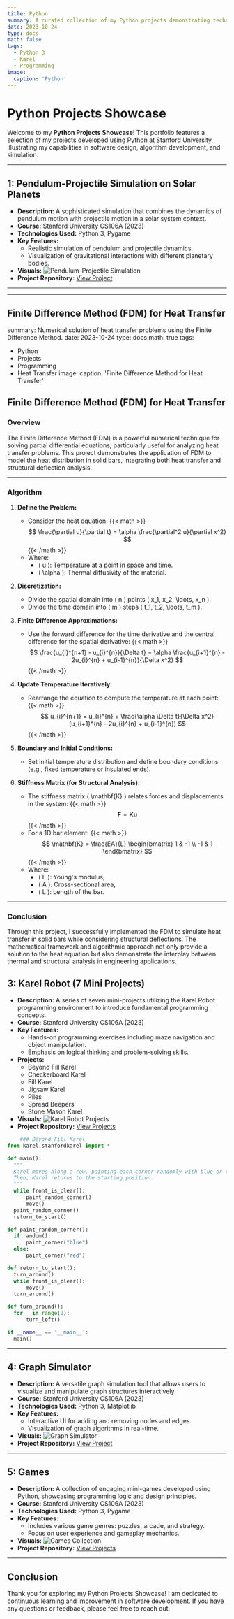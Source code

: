 ```yaml
---
title: Python 
summary: A curated collection of my Python projects demonstrating technical skills and practical applications.
date: 2023-10-24
type: docs
math: false
tags:
  - Python 3
  - Karel 
  - Programming
image:
  caption: 'Python'
---
```


# Python Projects Showcase

Welcome to my **Python Projects Showcase**! This portfolio features a selection of my projects developed using Python at Stanford University, illustrating my capabilities in software design, algorithm development, and simulation.

---

## 1: Pendulum-Projectile Simulation on Solar Planets
- **Description:** A sophisticated simulation that combines the dynamics of pendulum motion with projectile motion in a solar system context.
- **Course:** Stanford University CS106A (2023)
- **Technologies Used:** Python 3, Pygame
- **Key Features:**
  - Realistic simulation of pendulum and projectile dynamics.
  - Visualization of gravitational interactions with different planetary bodies.
- **Visuals:**
  ![Pendulum-Projectile Simulation](pendulum_projectile_simulation.png)
- **Project Repository:** [View Project](your_project_link_here)

---

---
## Finite Difference Method (FDM) for Heat Transfer
summary: Numerical solution of heat transfer problems using the Finite Difference Method.
date: 2023-10-24
type: docs
math: true
tags:
  - Python
  - Projects
  - Programming
  - Heat Transfer
image:
  caption: 'Finite Difference Method for Heat Transfer'

## Finite Difference Method (FDM) for Heat Transfer

### Overview

The Finite Difference Method (FDM) is a powerful numerical technique for solving partial differential equations, particularly useful for analyzing heat transfer problems. This project demonstrates the application of FDM to model the heat distribution in solid bars, integrating both heat transfer and structural deflection analysis.

---

### Algorithm

1. **Define the Problem:**
   - Consider the heat equation:
   {{< math >}}
   $$ 
   \frac{\partial u}{\partial t} = \alpha \frac{\partial^2 u}{\partial x^2} 
   $$
   {{< /math >}}
   - Where:
     - \( u \): Temperature at a point in space and time.
     - \( \alpha \): Thermal diffusivity of the material.

2. **Discretization:**
   - Divide the spatial domain into \( n \) points \( x_1, x_2, \ldots, x_n \).
   - Divide the time domain into \( m \) steps \( t_1, t_2, \ldots, t_m \).

3. **Finite Difference Approximations:**
   - Use the forward difference for the time derivative and the central difference for the spatial derivative:
   {{< math >}}
   $$ 
   \frac{u_{i}^{n+1} - u_{i}^{n}}{\Delta t} = \alpha \frac{u_{i+1}^{n} - 2u_{i}^{n} + u_{i-1}^{n}}{\Delta x^2} 
   $$
   {{< /math >}}

4. **Update Temperature Iteratively:**
   - Rearrange the equation to compute the temperature at each point:
   {{< math >}}
   $$ 
   u_{i}^{n+1} = u_{i}^{n} + \frac{\alpha \Delta t}{\Delta x^2} (u_{i+1}^{n} - 2u_{i}^{n} + u_{i-1}^{n}) 
   $$
   {{< /math >}}

5. **Boundary and Initial Conditions:**
   - Set initial temperature distribution and define boundary conditions (e.g., fixed temperature or insulated ends).

6. **Stiffness Matrix (for Structural Analysis):**
   - The stiffness matrix \( \mathbf{K} \) relates forces and displacements in the system:
   {{< math >}}
   $$ 
   \mathbf{F} = \mathbf{K} \mathbf{u} 
   $$
   {{< /math >}}
   - For a 1D bar element:
   {{< math >}}
   $$ 
   \mathbf{K} = \frac{EA}{L} \begin{bmatrix} 1 & -1 \\ -1 & 1 \end{bmatrix} 
   $$
   {{< /math >}}
   - Where:
     - \( E \): Young's modulus,
     - \( A \): Cross-sectional area,
     - \( L \): Length of the bar.

---

### Conclusion

Through this project, I successfully implemented the FDM to simulate heat transfer in solid bars while considering structural deflections. The mathematical framework and algorithmic approach not only provide a solution to the heat equation but also demonstrate the interplay between thermal and structural analysis in engineering applications.

## 3: Karel Robot (7 Mini Projects)
- **Description:** A series of seven mini-projects utilizing the Karel Robot programming environment to introduce fundamental programming concepts.
- **Course:** Stanford University CS106A (2023)
- **Key Features:**
  - Hands-on programming exercises including maze navigation and object manipulation.
  - Emphasis on logical thinking and problem-solving skills.
- **Projects:**
  - Beyond Fill Karel
  - Checkerboard Karel
  - Fill Karel
  - Jigsaw Karel
  - Piles
  - Spread Beepers
  - Stone Mason Karel
- **Visuals:**
  ![Karel Robot Projects](karel_robot_projects.png)
- **Project Repository:** [View Projects](your_project_link_here)

```python
    ### Beyond Fill Karel
from karel.stanfordkarel import *

def main():
  """
  Karel moves along a row, painting each corner randomly with blue or red.
  Then, Karel returns to the starting position.
  """
  while front_is_clear():
      paint_random_corner()
      move()
  paint_random_corner()
  return_to_start()

def paint_random_corner():
  if random():
      paint_corner("blue")
  else:
      paint_corner("red")

def return_to_start():
  turn_around()
  while front_is_clear():
      move()
  turn_around()

def turn_around():
  for _ in range(2):
      turn_left()

if __name__ == '__main__':
  main()
  ```

---

## 4: Graph Simulator
- **Description:** A versatile graph simulation tool that allows users to visualize and manipulate graph structures interactively.
- **Course:** Stanford University CS106A (2023)
- **Technologies Used:** Python 3, Matplotlib
- **Key Features:**
  - Interactive UI for adding and removing nodes and edges.
  - Visualization of graph algorithms in real-time.
- **Visuals:**
  ![Graph Simulator](graph_simulator.png)
- **Project Repository:** [View Project](your_project_link_here)

---

## 5: Games
- **Description:** A collection of engaging mini-games developed using Python, showcasing programming logic and design principles.
- **Course:** Stanford University CS106A (2023)
- **Technologies Used:** Python 3, Pygame
- **Key Features:**
  - Includes various game genres: puzzles, arcade, and strategy.
  - Focus on user experience and gameplay mechanics.
- **Visuals:**
  ![Games Collection](games_collection.png)
- **Project Repository:** [View Projects](your_project_link_here)

---

## Conclusion

Thank you for exploring my Python Projects Showcase! I am dedicated to continuous learning and improvement in software development. If you have any questions or feedback, please feel free to reach out.

